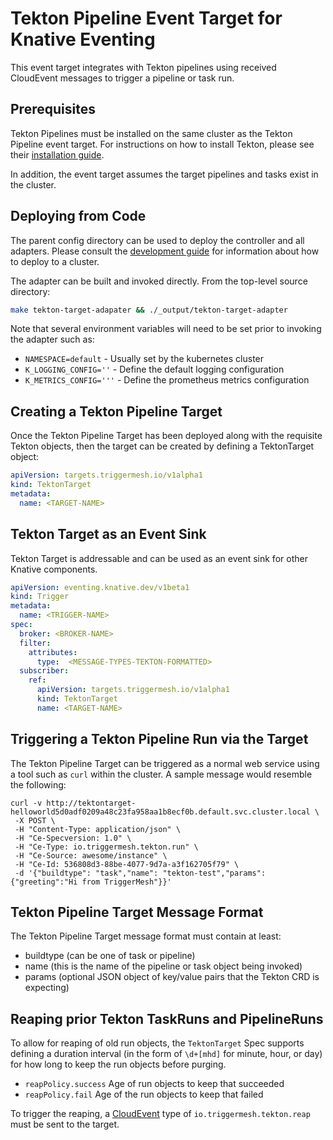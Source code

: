 # Tekton Pipeline Event Target for Knative Eventing

This event target integrates with Tekton pipelines using received CloudEvent
messages to trigger a pipeline or task run.

## Prerequisites

Tekton Pipelines must be installed on the same cluster as the Tekton Pipeline
event target.  For instructions on how to install Tekton, please see their
[installation guide](https://tekton.dev/docs/getting-started/).

In addition, the event target assumes the target pipelines and tasks
exist in the cluster.

## Deploying from Code

The parent config directory can be used to deploy the controller and all adapters. Please
consult the [development guide](../DEVELOPMENT.md) for information about how to deploy to
a cluster.

The adapter can be built and invoked directly.  From the top-level source directory:

```sh
make tekton-target-adapater && ./_output/tekton-target-adapter
```

Note that several environment variables will need to be set prior to invoking the adapter such as:

  - `NAMESPACE=default`    - Usually set by the kubernetes cluster
  - `K_LOGGING_CONFIG=''`  - Define the default logging configuration
  - `K_METRICS_CONFIG='''` - Define the prometheus metrics configuration

## Creating a Tekton Pipeline Target

Once the Tekton Pipeline Target has been deployed along with the
requisite Tekton objects, then the target can be created by defining a TektonTarget object:

```yaml
apiVersion: targets.triggermesh.io/v1alpha1
kind: TektonTarget
metadata:
  name: <TARGET-NAME>
```

## Tekton Target as an Event Sink

Tekton Target is addressable and can be used as an event sink for other
Knative components.

```yaml
apiVersion: eventing.knative.dev/v1beta1
kind: Trigger
metadata:
  name: <TRIGGER-NAME>
spec:
  broker: <BROKER-NAME>
  filter:
    attributes:
      type:  <MESSAGE-TYPES-TEKTON-FORMATTED>
  subscriber:
    ref:
      apiVersion: targets.triggermesh.io/v1alpha1
      kind: TektonTarget
      name: <TARGET-NAME>
```

## Triggering a Tekton Pipeline Run via the Target

The Tekton Pipeline Target can be triggered as a normal web service using a
tool such as `curl` within the cluster.  A sample message would resemble the
following:

```console
curl -v http://tektontarget-helloworld5d0adf0209a48c23fa958aa1b8ecf0b.default.svc.cluster.local \
 -X POST \
 -H "Content-Type: application/json" \
 -H "Ce-Specversion: 1.0" \
 -H "Ce-Type: io.triggermesh.tekton.run" \
 -H "Ce-Source: awesome/instance" \
 -H "Ce-Id: 536808d3-88be-4077-9d7a-a3f162705f79" \
 -d '{"buildtype": "task","name": "tekton-test","params":{"greeting":"Hi from TriggerMesh"}}'
```

## Tekton Pipeline Target Message Format

The Tekton Pipeline Target message format must contain at least:
  - buildtype (can be one of task or pipeline)
  - name (this is the name of the pipeline or task object being invoked)
  - params (optional JSON object of key/value pairs that the Tekton CRD is expecting)

## Reaping prior Tekton TaskRuns and PipelineRuns

To allow for reaping of old run objects, the `TektonTarget` Spec supports defining
a duration interval (in the form of `\d+[mhd]` for minute, hour, or day) for how
long to keep the run objects before purging.

  - `reapPolicy.success` Age of run objects to keep that succeeded
  - `reapPolicy.fail` Age of the run objects to keep that failed

To trigger the reaping, a [CloudEvent][ce] type of `io.triggermesh.tekton.reap`
must be sent to the target.

[ce]: https://cloudevents.io/